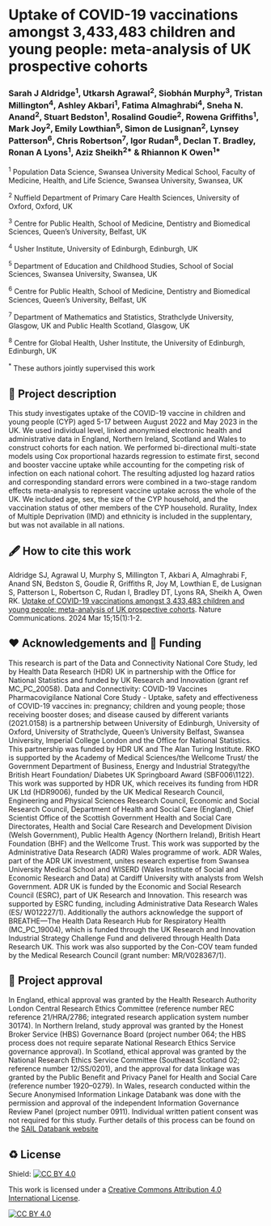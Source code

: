 # Uptake of COVID-19 vaccinations amongst 3,433,483 children and young people: meta-analysis of UK prospective cohorts

### Sarah J Aldridge<sup>1</sup>, Utkarsh Agrawal<sup>2</sup>, Siobhán Murphy<sup>3</sup>, Tristan Millington<sup>4</sup>, Ashley Akbari<sup>1</sup>, Fatima Almaghrabi<sup>4</sup>, Sneha N. Anand<sup>2</sup>, Stuart Bedston<sup>1</sup>, Rosalind Goudie<sup>2</sup>, Rowena Griffiths<sup>1</sup>, Mark Joy<sup>2</sup>, Emily Lowthian<sup>5</sup>, Simon de Lusignan<sup>2</sup>, Lynsey Patterson<sup>6</sup>, Chris Robertson<sup>7</sup>, Igor Rudan<sup>8</sup>, Declan T. Bradley, Ronan A Lyons<sup>1</sup>, Aziz Sheikh<sup>2*</sup> & Rhiannon K Owen<sup>1*</sup>

<sup>1</sup> Population Data Science, Swansea University Medical School, Faculty of Medicine, Health, and Life Science, Swansea University, Swansea, UK

<sup>2</sup> Nuffield Department of Primary Care Health Sciences, University of Oxford, Oxford, UK

<sup>3</sup> Centre for Public Health, School of Medicine, Dentistry and Biomedical Sciences, Queen’s University, Belfast, UK

<sup>4</sup> Usher Institute, University of Edinburgh, Edinburgh, UK

<sup>5</sup> Department of Education and Childhood Studies, School of Social Sciences, Swansea University, Swansea, UK

<sup>6</sup> Centre for Public Health, School of Medicine, Dentistry and Biomedical Sciences, Queen’s University, Belfast, UK

<sup>7</sup> Department of Mathematics and Statistics, Strathclyde University, Glasgow, UK and Public Health Scotland, Glasgow, UK

<sup>8</sup> Centre for Global Health, Usher Institute, the University of Edinburgh, Edinburgh, UK

<sup>*</sup> These authors jointly supervised this work

## 📝 Project description

This study investigates uptake of the COVID-19 vaccine in children and young people (CYP) aged 5-17 between August 2022 and May 2023 in the UK. We used individual level, linked anonymised electronic health and administrative data in England, Northern Ireland, Scotland and Wales to construct cohorts for each nation. We performed bi-directional multi-state models using Cox proportional hazards regression to estimate first, second and booster vaccine uptake while accounting for the competing risk of infection on each national cohort. The resulting adjusted log hazard ratios and corresponding standard errors were combined in a two-stage random effects meta-analysis to represent vaccine uptake across the whole of the UK. We included age, sex, the size of the CYP household, and the vaccination status of other members of the CYP household. Rurality, Index of Multiple Deprivation (IMD) and ethnicity is included in the supplentary, but was not available in all nations.

## 🖋 How to cite this work
Aldridge SJ, Agrawal U, Murphy S, Millington T, Akbari A, Almaghrabi F, Anand SN, Bedston S, Goudie R, Griffiths R, Joy M, Lowthian E, de Lusignan S, Patterson L, Robertson C, Rudan I, Bradley DT, Lyons RA, Sheikh A, Owen RK.
[Uptake of COVID-19 vaccinations amongst 3,433,483 children and young people: meta-analysis of UK prospective cohorts](https://doi.org/10.1038/s41467-024-46451-0). 
Nature Communications. 
2024 Mar 15;15(1):1-2.

## ❤ Acknowledgements and 📃 Funding
This research is part of the Data and Connectivity National Core Study, led by Health Data Research (HDR) UK in partnership with the Office for National Statistics and funded by UK Research and Innovation (grant ref MC_PC_20058). 
Data and Connectivity: COVID-19 Vaccines Pharmacovigilance National Core Study - Uptake, safety and effectiveness of COVID-19 vaccines in: pregnancy; children and young people; those receiving booster doses; and disease caused by different variants (2021.0158) is a partnership between University of Edinburgh, University of Oxford, University of Strathclyde, Queen’s University Belfast, Swansea University, Imperial College London and the Office for National Statistics. This partnership was funded by HDR UK and The Alan Turing Institute. 
RKO is supported by the Academy of Medical Sciences/the Wellcome Trust/ the Government Department of Business, Energy and Industrial Strategy/the British Heart Foundation/ Diabetes UK Springboard Award (SBF006\1122). 
This work was supported by HDR UK, which receives its funding from HDR UK Ltd (HDR9006), funded by the UK Medical Research Council, Engineering and Physical Sciences Research Council, Economic and Social Research Council, Department of Health and Social Care (England), Chief Scientist Office of the Scottish Government Health and Social Care Directorates, Health and Social Care Research and Development Division (Welsh Government), Public Health Agency (Northern Ireland), British Heart Foundation (BHF) and the Wellcome Trust. 
This work was supported by the Administrative Data Research (ADR) Wales programme of work. ADR Wales, part of the ADR UK investment, unites research expertise from Swansea University Medical School and WISERD (Wales Institute of Social and Economic Research and Data) at Cardiff University with analysts from Welsh Government. ADR UK is funded by the Economic and Social Research Council (ESRC), part of UK Research and Innovation. 
This research was supported by ESRC funding, including Administrative Data Research Wales (ES/ W012227/1). 
Additionally the authors acknowledge the support of BREATHE—The Health Data Research Hub for Respiratory Health (MC_PC_19004), which is funded through the UK Research and Innovation Industrial Strategy Challenge Fund and delivered through Health Data Research UK. This work was also supported by the Con-COV team funded by the Medical Research Council (grant number: MR/V028367/1).

## 🤝 Project approval

In England, ethical approval was granted by the Health Research Authority London Central Research Ethics Committee (reference number REC reference 21/HRA/2786; integrated research application system number 30174). 
In Northern Ireland, study approval was granted by the Honest Broker Service (HBS) Governance Board (project number 064; the HBS process does not require separate National Research Ethics Service governance approval). 
In Scotland, ethical approval was granted by the National Research Ethics Service Committee (Southeast Scotland 02; reference number 12/SS/0201), and the approval for data linkage was granted by the Public Benefit and Privacy Panel for Health and Social Care (reference number 1920–0279). 
In Wales, research conducted within the Secure Anonymised Information Linkage Databank was done with the permission and approval of the independent Information Governance Review Panel (project number 0911). Individual written patient consent was not required for this study. Further details of this process can be found on the [SAIL Databank website](https://saildatabank.com/)

## ♻️ License

Shield: [![CC BY 4.0][cc-by-shield]][cc-by]

This work is licensed under a
[Creative Commons Attribution 4.0 International License][cc-by].

[![CC BY 4.0][cc-by-image]][cc-by]

[cc-by]: http://creativecommons.org/licenses/by/4.0/
[cc-by-image]: https://i.creativecommons.org/l/by/4.0/88x31.png
[cc-by-shield]: https://img.shields.io/badge/License-CC%20BY%204.0-lightgrey.svg
